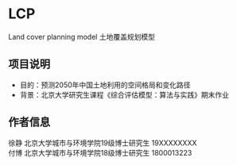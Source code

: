# LCP
Land cover planning model
土地覆盖规划模型

## 项目说明

- 目的：预测2050年中国土地利用的空间格局和变化路径
- 背景：北京大学研究生课程《综合评估模型：算法与实践》期末作业

## 作者信息
徐静  北京大学城市与环境学院19级博士研究生 19XXXXXXXX  
付博  北京大学城市与环境学院18级博士研究生 1800013223
